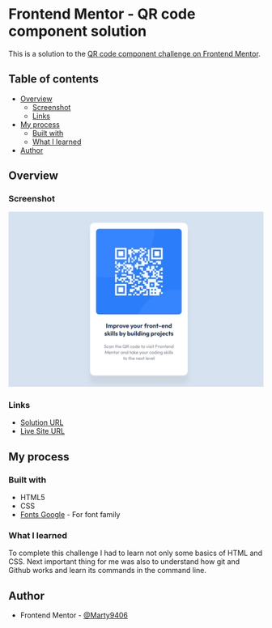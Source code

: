# Frontend Mentor - QR code component solution

This is a solution to the [QR code component challenge on Frontend Mentor](https://www.frontendmentor.io/challenges/qr-code-component-iux_sIO_H).

## Table of contents

- [Overview](#overview)
  - [Screenshot](#screenshot)
  - [Links](#links)
- [My process](#my-process)
  - [Built with](#built-with)
  - [What I learned](#what-i-learned)
- [Author](#author)

## Overview

### Screenshot

![](./images/screenshot.jpg)

### Links

- [Solution URL](#)
- [Live Site URL](https://marty9406.github.io/QR-code-component/)

## My process

### Built with

- HTML5
- CSS
- [Fonts Google](https://fonts.google.com/) - For font family

### What I learned

To complete this challenge I had to learn not only some basics of HTML and CSS. Next important thing for me was also to understand how git and Github works and learn its commands in the command line. 

## Author

- Frontend Mentor - [@Marty9406](https://www.frontendmentor.io/profile/Marty9406)